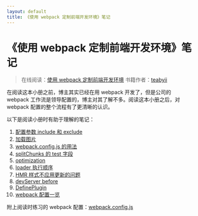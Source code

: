 ```yaml
---
layout: default
title: 《使用 webpack 定制前端开发环境》笔记
---
```


# 《使用 webpack 定制前端开发环境》笔记

> 在线阅读：[使用 webpack 定制前端开发环境][11]
> 书籍作者：[teabyii][12]

在阅读这本小册之前，博主其实已经在用 webpack 开发了，但是公司的 webpack 工作流是领导配置的，博主对其了解不多。阅读这本小册之后，对 webpack 配置的整个流程有了更清晰的认识。

以下是阅读小册时有助于理解的笔记：

1. [配置参数 include 和 exclude][1]
2. [加载图片][2]
3. [webpack.config.js 的用法][3]
4. [splitChunks 的 test 字段][4]
5. [optimization][5]
6. [loader 执行顺序][6]
7. [HMR 样式不应用更新的问题][7]
8. [devServer before][8]
9. [DefinePlugin][9]
10. [webpack 配置一览][10]

附上阅读时练习的 webpack 配置：[webpack.config.js][13]

  [1]: http://d8480a24.wiz03.com/share/s/3oi0EA1grx7x2Lj00z1ZXVvc2auGts2XnkRb2Vz7Kw0ldDAg
  [2]: http://d8480a24.wiz03.com/share/s/3oi0EA1grx7x2Lj00z1ZXVvc2jAn-E3Wo4Vl2s4Lgl3nLo3f
  [3]: http://d8480a24.wiz03.com/share/s/3oi0EA1grx7x2Lj00z1ZXVvc1I-41F3fl4qP20RhDY1oyZC-
  [4]: http://d8480a24.wiz03.com/share/s/3oi0EA1grx7x2Lj00z1ZXVvc0pCTQJ0Uw45_20iZJK1JkLdL
  [5]: http://d8480a24.wiz03.com/share/s/3oi0EA1grx7x2Lj00z1ZXVvc3bBrWJ0EQk1Y2phq1z0SeGMI
  [6]: http://d8480a24.wiz03.com/share/s/3oi0EA1grx7x2Lj00z1ZXVvc1aXo-e0OmAZc2IVVp42JAY43
  [7]: http://d8480a24.wiz03.com/share/s/3oi0EA1grx7x2Lj00z1ZXVvc0ASqmz2-n4GC2Q3ilF2kRVeM
  [8]: http://d8480a24.wiz03.com/share/s/3oi0EA1grx7x2Lj00z1ZXVvc0pEGFH3XcQij2fCNx214S9Du
  [9]: http://d8480a24.wiz03.com/share/s/3oi0EA1grx7x2Lj00z1ZXVvc0F9b1w19fkg92dYBsx1i0ES1
  [10]: http://d8480a24.wiz03.com/share/s/3oi0EA1grx7x2Lj00z1ZXVvc3Xm0wm1Vc4dR200uQK3n92rl
  [11]: https://juejin.im/book/5a6abad5518825733c144469/section/5a6abad5518825732e2f8546
  [12]: https://juejin.im/user/57a2e06da3413100631c1fc7
  [13]: https://github.com/zhictory/zhDate/blob/master/webpack.config.js